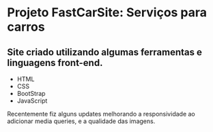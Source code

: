 # Projeto FastCarSite: Serviços para carros

## Site criado utilizando algumas ferramentas e linguagens front-end.<br>

* HTML
* CSS
* BootStrap
* JavaScript

 Recentemente fiz alguns updates melhorando a responsividade ao adicionar media queries, e a qualidade das imagens.